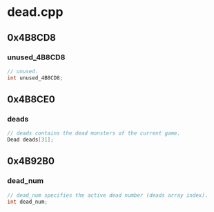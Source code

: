 # dead.cpp

## 0x4B8CD8

### unused_4B8CD8

```c
// unused.
int unused_4B8CD8;
```

## 0x4B8CE0

### deads

```c
// deads contains the dead monsters of the current game.
Dead deads[31];
```

## 0x4B92B0

### dead_num

```c
// dead_num specifies the active dead number (deads array index).
int dead_num;
```
